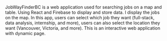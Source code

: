 JobWayFinderBC is a web application used for searching jobs on a map and table. Using React and Firebase to display and store data. I display the jobs on the map. In this app, users can select which job they want (full-stack, data analysis, internship, and more), users can also select the location they want (Vancouver, Victoria, and more). This is an interactive web application with dynamic page.
